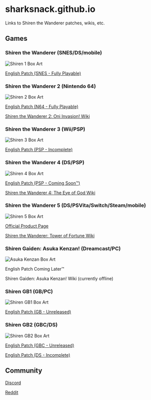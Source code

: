 # sharksnack.github.io
Links to Shiren the Wanderer patches, wikis, etc.

## Games

### Shiren the Wanderer (SNES/DS/mobile)

![Shiren 1 Box Art](https://m.media-amazon.com/images/I/51HR71D448L._SL160_.jpg)

[English Patch (SNES - Fully Playable)](https://www.romhacking.net/translations/483/)

### Shiren the Wanderer 2 (Nintendo 64)

![Shiren 2 Box Art](https://m.media-amazon.com/images/I/51F3ZTKAVXL._SL160_.jpg)

[English Patch (N64 - Fully Playable)](https://www.romhacking.net/translations/6293/)

[Shiren the Wanderer 2: Oni Invasion! Wiki](https://sharksnack.github.io/shiren-2/)

### Shiren the Wanderer 3 (Wii/PSP)

![Shiren 3 Box Art](https://m.media-amazon.com/images/I/51xPOMtPquL._SL160_.jpg)

[English Patch (PSP - Incomplete)](https://www.romhacking.net/translations/2015/)

### Shiren the Wanderer 4 (DS/PSP)

![Shiren 4 Box Art](https://m.media-amazon.com/images/I/51X9kucQ1IL._SL160_.jpg)

[English Patch (PSP - Coming Soon™)](https://www.romhacking.net/forum/index.php?topic=31307.0)

[Shiren the Wanderer 4: The Eye of God Wiki](https://sharksnack.github.io/shiren-4/)

### Shiren the Wanderer 5 (DS/PSVita/Switch/Steam/mobile)

![Shiren 5 Box Art](https://images-na.ssl-images-amazon.com/images/I/9154Erb2X6L.SL160.jpg)

[Official Product Page](https://www.spike-chunsoft.com/games/shiren5/)

[Shiren the Wanderer: Tower of Fortune Wiki](https://sharksnack.github.io/shiren-5/)

### Shiren Gaiden: Asuka Kenzan! (Dreamcast/PC)

![Asuka Kenzan Box Art](https://m.media-amazon.com/images/I/51H33AWT98L._SL160_.jpg)

English Patch Coming Later™

Shiren Gaiden: Asuka Kenzan! Wiki (currently offline)

### Shiren GB1 (GB/PC)

![Shiren GB1 Box Art](https://m.media-amazon.com/images/I/510xk39P3AS._SL160_.jpg)

[English Patch (GB - Unreleased)](http://www.grimmtranslations.com/shiren-the-wanderer-gb1/)

### Shiren GB2 (GBC/DS)

![Shiren GB2 Box Art](https://m.media-amazon.com/images/I/61ERA8A84EL._SL160_.jpg)

[English Patch (GBC - Unreleased)](http://www.grimmtranslations.com/shiren-the-wanderer-gb2/)

[English Patch (DS - Incomplete)](http://www.mediafire.com/?nejnjmozaad)

## Community

[Discord](https://discord.gg/5y7UDFc)

[Reddit](https://www.reddit.com/r/ShirenTheWanderer/)
